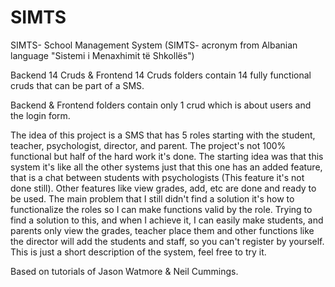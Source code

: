 # SIMTS

SIMTS- School Management System (SIMTS- acronym from Albanian language "Sistemi i Menaxhimit të Shkollës")

Backend 14 Cruds & Frontend 14 Cruds folders contain 14 fully functional cruds that can be part of a SMS. 

Backend & Frontend folders contain only 1 crud which is about users and the login form. 

The idea of this project is a SMS that has 5 roles starting with the student, teacher, psychologist, director, and parent.
The project's not 100% functional but half of the hard work it's done. The starting idea was that this system it's like all the other
systems just that this one has an added feature, that is a chat between students with psychologists (This feature it's not done still).
Other features like view grades, add, etc are done and ready to be used. 
The main problem that I still didn't find a solution it's how to functionalize the roles so I can make functions valid by the role.
Trying to find a solution to this, and when I achieve it, I can easily make students, and parents only view the grades, teacher place them
and other functions like the director will add the students and staff, so you can't register by yourself. 
This is just a short description of the system, feel free to try it.

Based on tutorials of Jason Watmore & Neil Cummings. 
